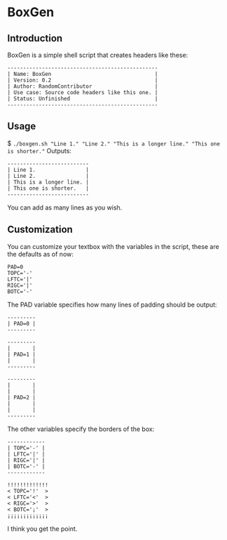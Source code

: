 # BoxGen
## Introduction
BoxGen is a simple shell script that creates headers like these:
```
------------------------------------------------
| Name: BoxGen                                 |
| Version: 0.2                                 |
| Author: RandomContributor                    |
| Use case: Source code headers like this one. |
| Status: Unfinished                           |
------------------------------------------------
```
## Usage
$ `./boxgen.sh "Line 1." "Line 2." "This is a longer line." "This one is shorter."`
Outputs:
```
--------------------------
| Line 1.                |
| Line 2.                |
| This is a longer line. |
| This one is shorter.   |
--------------------------
```

You can add as many lines as you wish.

## Customization
You can customize your textbox with the variables in the script, these are the defaults as of now:
```
PAD=0
TOPC='-'
LFTC='|'
RIGC='|'
BOTC='-'
```
The PAD variable specifies how many lines of padding should be output:
```
---------
| PAD=0 |
---------

---------
|       |
| PAD=1 |
|       |
---------

---------
|       |
|       |
| PAD=2 |
|       |
|       |
---------
```
The other variables specify the borders of the box:
```
------------
| TOPC='-' |
| LFTC='|' |
| RIGC='|' |
| BOTC='-' |
------------

!!!!!!!!!!!!!
< TOPC='!'  >
< LFTC='<'  >
< RIGC='>'  >
< BOTC='¡'  >
¡¡¡¡¡¡¡¡¡¡¡¡¡

```
I think you get the point. 
